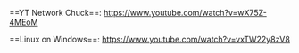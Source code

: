 

==YT Network Chuck==:  https://www.youtube.com/watch?v=wX75Z-4MEoM



==Linux on Windows==:  https://www.youtube.com/watch?v=vxTW22y8zV8


